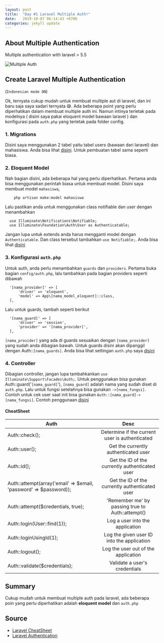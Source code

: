 ```yaml
---
layout: post
title:  "Day #1 Laravel Multiple Auth!"
date:   2019-10-07 06:14:43 +0700
categories: jekyll update
---
```


## About Multiple Authentication

Multiple authentication with laravel > 5.5

![Multiple Auth](https://simonsayszero.files.wordpress.com/2018/05/a5_1.png)


## Create Laravel Multiple Authentication

(```Indonesian mode ON```)

Ok, ternyata cukup mudah untuk membuat multiple aut di laravel, dan ini baru saja saya sadari ternyata 😅. Ada beberapa point yang perlu diperhatikan dalam membuat multiple auth ini. Namun intinya terletak pada modelnya ( disini saya pakai eloquent model bawaan laravel ) dan konfigurasi pada ```auth.php``` yang terletak pada folder config.

### 1. Migrations

Disini saya menggunakan 2 tabel yaitu tabel users (bawaan dari laravel) dan mahasiswa. Anda bisa lihat [disini](https://github.com/adzkar/laravel-multipleauth/tree/master/database/migrations). Untuk pembuatan tabel sama seperti biasa.

### 2. Eloquent Model

Nah bagian disini, ada beberapa hal yang perlu diperhatikan. Pertama anda bisa menggunakan perintah biasa untuk membuat model. Disini saya membuat model ```mahasiswa```,

```
    php artisan make:model mahasiswa
```

Lalu pastikan anda untuk menggunakan class notifiable dan user dengan menambahkan

```
  use Illuminate\Notifications\Notifiable;
  use Illuminate\Foundation\Auth\User as Authenticatable;
```

Jangan lupa untuk extends anda harus mengganti model dengan ```Authenticatable```. Dan class tersebut tambahkan ```use Notifiable;```. Anda bisa lihat [disini](https://github.com/adzkar/laravel-multipleauth/blob/master/app/Mahasiswa.php)

### 3. Konfigurasi ```auth.php```

Untuk auth, anda perlu menambahkan ```guards``` dan ```providers```. Pertama buka bagian ```config/auth.php```, lalu tambahkan pada bagian providers seperti dibawah

```
  '[nama_provider]' => [
      'driver' => 'eloquent',
      'model' => App\[nama_model_eloquent]::class,
  ],
```

Lalu untuk guards, tambah seperti berikut

```
  '[nama_guard]' => [
      'driver' => 'session',
      'provider' => '[nama_provider]',
  ],
```

```[nama_provider]``` yang ada di guards sesuaikan dengan ```[nama_provider]``` yang sudah anda dibagian bawah. Untuk guards disini akan dipanggil dengan Auth::```[nama_guards]```. Anda bisa lihat settingan ```auth.php``` saya [disini](https://github.com/adzkar/laravel-multipleauth/blob/master/config/auth.php)


### 4. Controller

Dibagian controller, jangan lupa tambahkankan ```use Illuminate\Support\Facades\Auth;```. Untuk penggunakan bisa gunakan Auth::guard('```[nama_guard]```'), ```[nama_guard]``` adalah nama yang sudah diset di ```auth.php```. Lalu untuk fungsi setelahnya bisa gunakan ```->[nama_fungsi]```. Contoh untuk cek user saat init bisa gunakan ```Auth::[nama_guard]->[nama_fungsi]```. Contoh penggunaan [disini](https://github.com/adzkar/laravel-multipleauth/blob/master/app/Http/Controllers/MahasiswaController.php)

#### CheatSheet

| Auth          | Desc           |
| ------------- |:-------------:|
| Auth::check();      | Determine if the current user is authenticated |
| Auth::user();      | Get the currently authenticated user      |
| Auth::id(); | Get the ID of the currently authenticated user      |
| Auth::attempt(array('email' => $email, 'password' => $password)); | Get the ID of the currently authenticated user      |
| Auth::attempt($credentials, true); | 'Remember me' by passing true to Auth::attempt()      |
| Auth::login(User::find(1)); | Log a user into the application |
| Auth::loginUsingId(1); | Log the given user ID into the application  |
| Auth::logout(); | Log the user out of the application   |
| Auth::validate($credentials); | Validate a user's credentials      |

## Summary

Cukup mudah untuk membuat multiple auth pada laravel, ada beberapa poin yang perlu diperhatikan adalah **eloquent model** dan ```auth.php```

## Source
- [Laravel CheatSheet](https://laravel.gen.tr/cheatsheet/)
- [Laravel Authentication](https://laravel.com/docs/5.7/authentication)
